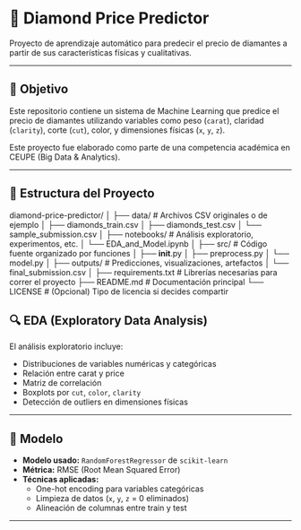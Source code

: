# 💎 Diamond Price Predictor

Proyecto de aprendizaje automático para predecir el precio de diamantes a partir de sus características físicas y cualitativas.

---

## 🎯 Objetivo

Este repositorio contiene un sistema de Machine Learning que predice el precio de diamantes utilizando variables como peso (`carat`), claridad (`clarity`), corte (`cut`), color, y dimensiones físicas (`x`, `y`, `z`).

Este proyecto fue elaborado como parte de una competencia académica en CEUPE (Big Data & Analytics).

---

## 📁 Estructura del Proyecto

diamond-price-predictor/
│
├── data/                    # Archivos CSV originales o de ejemplo
│   ├── diamonds_train.csv
│   ├── diamonds_test.csv
│   └── sample_submission.csv
│
├── notebooks/               # Análisis exploratorio, experimentos, etc.
│   └── EDA_and_Model.ipynb
│
├── src/                     # Código fuente organizado por funciones
│   ├── __init__.py
│   ├── preprocess.py
│   └── model.py
│
├── outputs/                 # Predicciones, visualizaciones, artefactos
│   └── final_submission.csv
│
├── requirements.txt         # Librerías necesarias para correr el proyecto
├── README.md                # Documentación principal
└── LICENSE                  # (Opcional) Tipo de licencia si decides compartir

## 🔍 EDA (Exploratory Data Analysis)

El análisis exploratorio incluye:

- Distribuciones de variables numéricas y categóricas
- Relación entre carat y price
- Matriz de correlación
- Boxplots por `cut`, `color`, `clarity`
- Detección de outliers en dimensiones físicas

---

## 🧠 Modelo

- **Modelo usado:** `RandomForestRegressor` de `scikit-learn`
- **Métrica:** RMSE (Root Mean Squared Error)
- **Técnicas aplicadas:**
  - One-hot encoding para variables categóricas
  - Limpieza de datos (`x`, `y`, `z` = 0 eliminados)
  - Alineación de columnas entre train y test

---